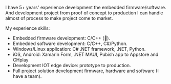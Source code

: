 I have 5+ years' experience development the embedded firmware/software. And development project from proof of concept to production I can handle almost of process to make project come to market.

My experience skills:
- Embedded firmware development: C/C++ (💪).
- Embedded software development: C/C++, C#/Python.
- Windows/Linux application: C# .NET framework, .NET, Python.
- iOS, Android: Xamarin Form, .NET MAUI, Pubish app to Appstore and CHplay
- Development IOT edge device: prototype to production.
- Full project solution development firmware, hardware and software (I have a team).
